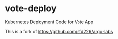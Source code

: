 # vote-deploy

Kubernetes Deployment Code for Vote App

This is a fork of https://github.com/sfd226/argo-labs
